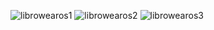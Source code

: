 ![librowearos1](https://github.com/Hafizzle/librowearos/assets/34069775/6a32a84c-8542-447a-9075-a5121a936ecb)
![librowearos2](https://github.com/Hafizzle/librowearos/assets/34069775/578e48eb-6e66-4164-aac0-c0442875eab9)
![librowearos3](https://github.com/Hafizzle/librowearos/assets/34069775/0da8cef3-61ba-44cf-a82a-5ec69de6fa0f)
